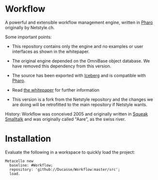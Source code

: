 # Workflow
A powerful and extensible workflow management engine, written in [Pharo](http://pharo.org) originally by Netstyle.ch. 

Some important points:
- This repository contains only the engine and no examples or user interfaces as shown in the whitepaper.
- The original engine depended on the OmniBase object database. We have removed this dependency from this version.
- The source has been exported with [Iceberg](https://github.com/pharo-vcs/iceberg) and is compatible with [Pharo](http://pharo.org).
- Read [the whitepaper](https://github.com/Netstyle/Workflow/blob/master/Workflow-whitepaper.pdf) for further information

- This version is a fork from the Netstyle repository and the changes we are doing will be retrofitted to the main repository if Netstyle wants. 

History: Workflow was conceived 2005 and originally written in [Squeak Smalltalk](http://squeak.org) and was originally called "Aare", as the swiss river.

# Installation
Evaluate the following in a workspace to quickly load the project:

```smalltalk
Metacello new
  baseline: #Workflow;
  repository: 'github://Ducasse/Workflow:master/src';
  load.
```
